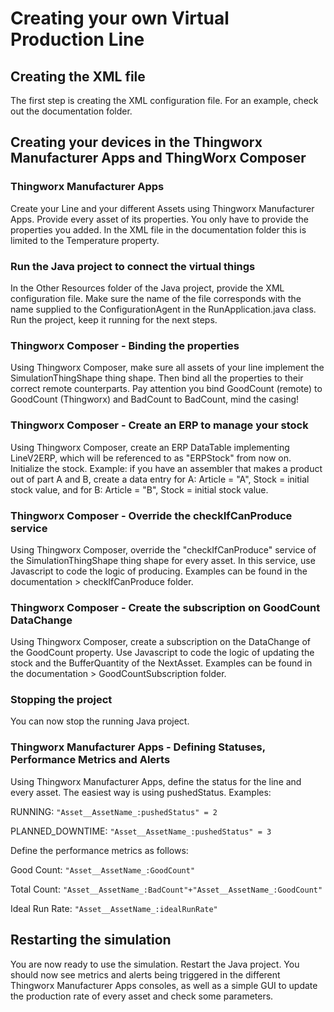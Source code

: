 # Creating your own Virtual Production Line
## Creating the XML file
The first step is creating the XML configuration file. For an example, check out the documentation folder.

## Creating your devices in the Thingworx Manufacturer Apps and ThingWorx Composer
### Thingworx Manufacturer Apps
Create your Line and your different Assets using Thingworx Manufacturer Apps. Provide every asset of its properties. You only have to provide the properties you added. In the XML file in the documentation folder this is limited to the Temperature property. 

### Run the Java project to connect the virtual things
In the Other Resources folder of the Java project, provide the XML configuration file. Make sure the name of the file corresponds with the name supplied to the ConfigurationAgent in the RunApplication.java class.
Run the project, keep it running for the next steps.

### Thingworx Composer - Binding the properties
Using Thingworx Composer, make sure all assets of your line implement the SimulationThingShape thing shape. Then bind all the properties to their correct remote counterparts. Pay attention you bind GoodCount (remote) to GoodCount (Thingworx) and BadCount to BadCount, mind the casing!

### Thingworx Composer - Create an ERP to manage your stock
Using Thingworx Composer, create an ERP DataTable implementing LineV2ERP, which will be referenced to as "ERPStock" from now on. Initialize the stock. Example: if you have an assembler that makes a product out of part A and B, create a data entry for A: Article = "A", Stock = initial stock value, and for B: Article = "B", Stock = initial stock value.

### Thingworx Composer - Override the checkIfCanProduce service
Using Thingworx Composer, override the "checkIfCanProduce" service of the SimulationThingShape thing shape for every asset. In this service, use Javascript to code the logic of producing. Examples can be found in the documentation > checkIfCanProduce folder.

### Thingworx Composer - Create the subscription on GoodCount DataChange
Using Thingworx Composer, create a subscription on the DataChange of the GoodCount property. Use Javascript to code the logic of updating the stock and the BufferQuantity of the NextAsset. Examples can be found in the documentation > GoodCountSubscription folder.

### Stopping the project
You can now stop the running Java project.

### Thingworx Manufacturer Apps - Defining Statuses, Performance Metrics and Alerts
Using Thingworx Manufacturer Apps, define the status for the line and every asset. The easiest way is using pushedStatus. Examples: 

RUNNING: `"Asset__AssetName_:pushedStatus" = 2`

PLANNED_DOWNTIME: `"Asset__AssetName_:pushedStatus" = 3`

Define the performance metrics as follows:

Good Count: `"Asset__AssetName_:GoodCount"`

Total Count: `"Asset__AssetName_:BadCount"+"Asset__AssetName_:GoodCount"`

Ideal Run Rate: `"Asset__AssetName_:idealRunRate"`

## Restarting the simulation
You are now ready to use the simulation. Restart the Java project. You should now see metrics and alerts being triggered in the different Thingworx Manufacturer Apps consoles, as well as a simple GUI to update the production rate of every asset and check some parameters.
